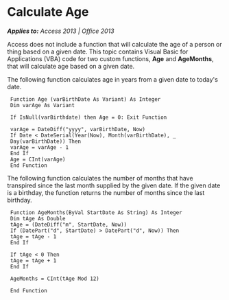
# Calculate Age

 _**Applies to:** Access 2013 | Office 2013_

Access does not include a function that will calculate the age of a person or thing based on a given date. This topic contains Visual Basic for Applications (VBA) code for two custom functions,  **Age** and **AgeMonths**, that will calculate age based on a given date.

The following function calculates age in years from a given date to today's date.




```
 Function Age (varBirthDate As Variant) As Integer 
 Dim varAge As Variant 
 
 If IsNull(varBirthdate) then Age = 0: Exit Function 
 
 varAge = DateDiff("yyyy", varBirthDate, Now) 
 If Date < DateSerial(Year(Now), Month(varBirthDate), _ 
 Day(varBirthDate)) Then 
 varAge = varAge - 1 
 End If 
 Age = CInt(varAge) 
 End Function
```

The following function calculates the number of months that have transpired since the last month supplied by the given date. If the given date is a birthday, the function returns the number of months since the last birthday.



```
 Function AgeMonths(ByVal StartDate As String) As Integer 
 Dim tAge As Double 
 tAge = (DateDiff("m", StartDate, Now)) 
 If (DatePart("d", StartDate) > DatePart("d", Now)) Then 
 tAge = tAge - 1 
 End If 
 
 If tAge < 0 Then 
 tAge = tAge + 1 
 End If 
 
 AgeMonths = CInt(tAge Mod 12) 
 
 End Function
```

